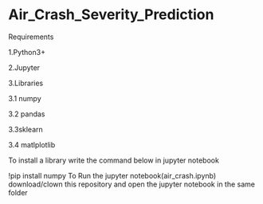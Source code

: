 # Air_Crash_Severity_Prediction
Requirements

1.Python3+

2.Jupyter 

3.Libraries

  3.1 numpy

  3.2 pandas

  3.3sklearn

  3.4 matlplotlib

  
  To install a library write the command below in jupyter notebook
  
  
  !pip install numpy
  To Run the jupyter notebook(air_crash.ipynb)
  download/clown this repository  and open the jupyter notebook in the same folder
  
